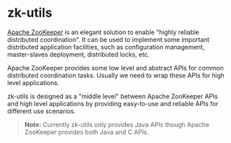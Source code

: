 zk-utils
========
[Apache ZooKeeper](http://zookeeper.apache.org/) is an elegant solution to enable 
"highly reliable distributed coordination". It can be used to implement some important 
distributed application facilities, such as configuration management, master-slaves 
deployment, distributed locks, etc.

Apache ZooKeeper provides some low level and abstract APIs for common distributed coordination tasks.
Usually we need to wrap these APIs for high level applications.

zk-utils is designed as a "middle level" between Apache ZooKeeper APIs and high level
applications by providing easy-to-use and reliable APIs for different use scenarios.

> **Note:** Currently zk-utils only provides Java APIs though Apache ZooKeeper provides both Java and C APIs.